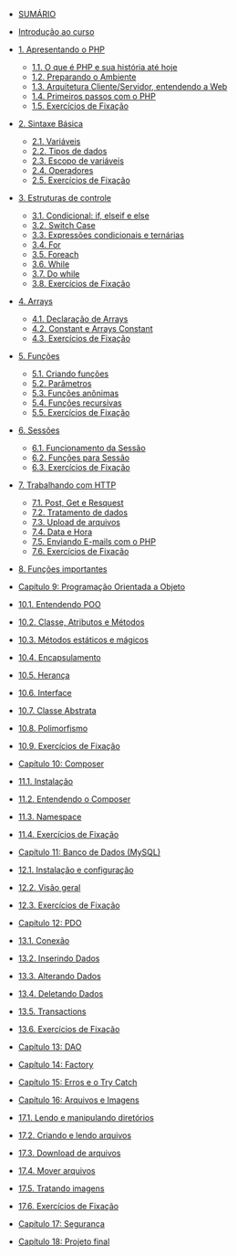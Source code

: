 - [SUMÁRIO](readme.md)

- [Introdução ao curso](preface.md)

- [1. Apresentando o PHP](1/index.md)
  - [1.1. O que é PHP e sua história até hoje](1/1.md)
  - [1.2. Preparando o Ambiente](1/2.md)
  - [1.3. Arquitetura Cliente/Servidor, entendendo a Web](1/3.md)
  - [1.4. Primeiros passos com o PHP](1/4.md)
  - [1.5. Exercícios de Fixação](1/5.md)

- [2. Sintaxe Básica](2/index.md)
  - [2.1. Variáveis](2/1.md)
  - [2.2. Tipos de dados](2/2.md)
  - [2.3. Escopo de variáveis](2/3.md)
  - [2.4. Operadores](2/4.md)
  - [2.5. Exercícios de Fixação](2/5.md)

- [3. Estruturas de controle](3/index.md)
  - [3.1. Condicional: if, elseif e else](3/1.md)
  - [3.2. Switch Case](3/2.md)
  - [3.3. Expressões condicionais e ternárias](3/3.md)
  - [3.4. For](3/4.md)
  - [3.5. Foreach](3/5.md)
  - [3.6. While](3/6.md)
  - [3.7. Do while](3/7.md)
  - [3.8. Exercícios de Fixação](3/8.md)
  
- [4. Arrays](4/index.md)
  - [4.1. Declaração de Arrays](4/1.md)
  - [4.2. Constant e Arrays Constant](4/2.md)
  - [4.3. Exercícios de Fixação](4/3.md)

- [5. Funções](5/index.md)
  - [5.1. Criando funções](5/1.md)
  - [5.2. Parâmetros](5/2.md)
  - [5.3. Funções anônimas](5/3.md)
  - [5.4. Funções recursivas](5/4.md)
  - [5.5. Exercícios de Fixação](5/5.md)

- [6. Sessões]()
  - [6.1. Funcionamento da Sessão](6/1.md)
  - [6.2. Funções para Sessão](6/2.md)
  - [6.3. Exercícios de Fixação](6/3.md)

- [7. Trabalhando com HTTP](7/index.md)
  - [7.1. Post, Get e Resquest](7/1.md)
  - [7.2. Tratamento de dados](7/2.md)
  - [7.3. Upload de arquivos](7/3.md)
  - [7.4. Data e Hora](7/4.md)
  - [7.5. Enviando E-mails com o PHP](7/5.md)
  - [7.6. Exercícios de Fixação](7/6.md)

- [8. Funções importantes](8/index.md)

- [Capítulo 9: Programação Orientada a Objeto]()
- [10.1. Entendendo POO]()
- [10.2. Classe, Atributos e Métodos]()
- [10.3. Métodos estáticos e mágicos]()
- [10.4. Encapsulamento]()
- [10.5. Herança]()
- [10.6. Interface]()
- [10.7. Classe Abstrata]()
- [10.8. Polimorfismo]()
- [10.9. Exercícios de Fixação]()
- [Capítulo 10: Composer]()
- [11.1. Instalação]()
- [11.2. Entendendo o Composer]()
- [11.3. Namespace]()
- [11.4. Exercícios de Fixação]()
- [Capítulo 11: Banco de Dados (MySQL)]()
- [12.1. Instalação e configuração]()
- [12.2. Visão geral]()
- [12.3. Exercícios de Fixação]()
- [Capítulo 12: PDO]()
- [13.1. Conexão]()
- [13.2. Inserindo Dados]()
- [13.3. Alterando Dados]()
- [13.4. Deletando Dados]()
- [13.5. Transactions]()
- [13.6. Exercícios de Fixação]()
- [Capítulo 13: DAO]()
- [Capítulo 14: Factory]()
- [Capítulo 15: Erros e o Try Catch]()
- [Capítulo 16: Arquivos e Imagens]()
- [17.1. Lendo e manipulando diretórios]()
- [17.2. Criando e lendo arquivos]()
- [17.3. Download de arquivos]()
- [17.4. Mover arquivos]()
- [17.5. Tratando imagens]()
- [17.6. Exercícios de Fixação]()
- [Capítulo 17: Segurança]()
- [Capítulo 18: Projeto final]()

